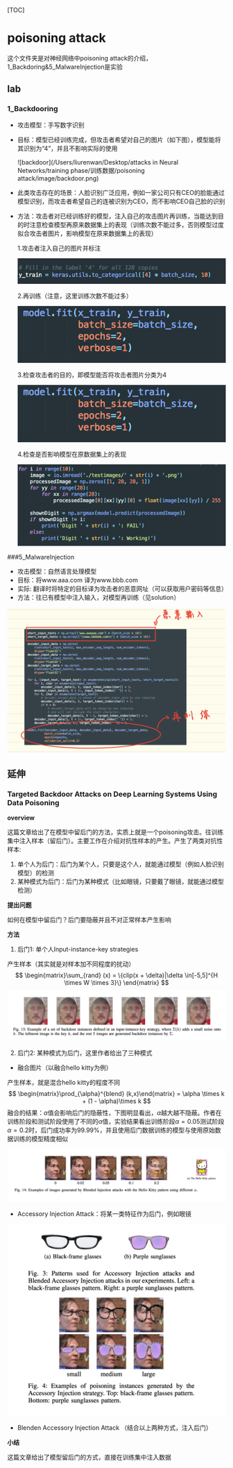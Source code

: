 [TOC]

# poisoning attack

这个文件夹是对神经网络中poisoning attack的介绍，1_Backdoring&5_MalwareInjection是实验



## lab

### 1_Backdooring

* 攻击模型：手写数字识别

* 目标：模型已经训练完成，但攻击者希望对自己的图片（如下图），模型能将其识别为“4”，并且不影响实际的使用

  ![backdoor](/Users/liurenwan/Desktop/attacks in Neural Networks/training phase/训练数据/poisoning attack/image/backdoor.png)

* 此类攻击存在的场景：人脸识别广泛应用，例如一家公司只有CEO的脸能通过模型识别，而攻击者希望自己的连被识别为CEO，而不影响CEO自己脸的识别

* 方法：攻击者对已经训练好的模型，注入自己的攻击图片再训练，当能达到目的时注意检查模型再原来数据集上的表现（训练次数不能过多，否则模型过度拟合攻击者图片，影响模型在原来数据集上的表现）

  1.攻击者注入自己的图片并标注

  ![attack1_1](image/attack1_1.png)

  2.再训练（注意，这里训练次数不能过多）

  ![attack1_2](image/attack1_2.png)

  3.检查攻击者的目的，即模型能否将攻击者图片分类为4

  ![attack1_2](image/attack1_2.png)

  4.检查是否影响模型在原数据集上的表现

  ![attack1_3](image/attack1_3.png)


###5_MalwareInjection

* 攻击模型：自然语言处理模型
* 目标：将www.aaa.com 译为www.bbb.com
* 实际: 翻译时将特定的目标译为攻击者的恶意网址（可以获取用户密码等信息）
* 方法：往已有模型中注入输入，对模型再训练（见solution）

![attack2_1](image/attack2_1.jpeg)



## 延伸

### Targeted Backdoor Attacks on Deep Learning Systems Using Data Poisoning

**overview**

这篇文章给出了在模型中留后门的方法，实质上就是一个poisoning攻击。往训练集中注入样本（留后门）。主要工作在介绍对抗性样本的产生。产生了两类对抗性样本:

1. 单个人为后门：后门为某个人，只要是这个人，就能通过模型（例如人脸识别模型）的检测
2. 某种模式为后门：后门为某种模式（比如眼镜，只要戴了眼镜，就能通过模型检测）



**提出问题**

如何在模型中留后门？后门要隐蔽并且不对正常样本产生影响



**方法**

1. 后门1: 单个人Input-instance-key strategies

产生样本（其实就是对样本加不同程度的扰动）
$$
\begin{matrix}\sum_{rand} (x) = \{clip(x +  \delta)|\delta \in[-5,5]^{H \times W \times 3}\} \end{matrix}
$$
![exp1](image/exp1.png)

2. 后门2: 某种模式为后门，这里作者给出了三种模式

* 融合图片（以融合hello kitty为例）

产生样本，就是混合hello kitty的程度不同
$$
\begin{matrix}\prod_{\alpha}^{blend} (k,x)\end{matrix} = \alpha \times k + (1 - \alpha)\times k
$$
融合的结果：$\alpha$值会影响后门的隐蔽性，下图明显看出，$\alpha$越大越不隐蔽。作者在训练阶段和测试阶段使用了不同的$\alpha$值，实验结果看出训练阶段$\alpha = 0.05$测试阶段$\alpha = 0.2$时，后门成功率为99.99%，并且使用后门数据训练的模型与使用原始数据训练的模型精度相似

![exp2](image/exp2.png)

* Accessory Injection Attack：将某一类特征作为后门，例如眼镜

![exp3](image/exp3.png)

* Blenden Accessory Injection Attack （结合以上两种方式，注入后门）



**小结**

这篇文章给出了模型留后门的方式，直接在训练集中注入数据